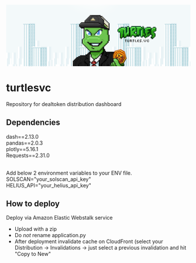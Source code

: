 ![alt text](assets/vcbanner.png)
    
# turtlesvc
Repository for dealtoken distribution dashboard

## Dependencies
dash==2.13.0 </br>
pandas==2.0.3 </br>
plotly==5.16.1 </br>
Requests==2.31.0 </br><br>

Add below 2 environment variables to your ENV file. <br>
SOLSCAN="your_solscan_api_key"</br>
HELIUS_API="your_helius_api_key"</br>

## How to deploy
Deploy via Amazon Elastic Webstalk service
- Upload with a zip
- Do *not* rename application.py
- After deployment invalidate cache on CloudFront (select your Distribution -> Invalidations -> just select a previous invalidation and hit "Copy to New"



